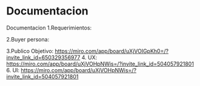# Documentacion
Documentacion
1.Requerimientos:

2.Buyer persona:

3.Publico Objetivo:
https://miro.com/app/board/uXjVOIGpKh0=/?invite_link_id=650329356977
4. UX:
https://miro.com/app/board/uXjVOHpNWis=/?invite_link_id=504057921801
6. UI:
https://miro.com/app/board/uXjVOHpNWis=/?invite_link_id=504057921801
